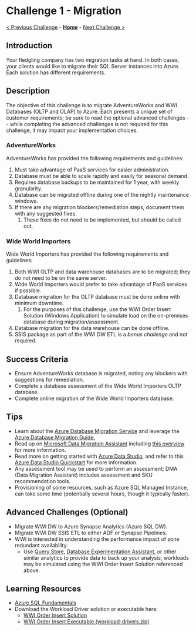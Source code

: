 # Challenge 1 - Migration

[< Previous Challenge](./Challenge00.md) - **[Home](../README.md)** - [Next Challenge >](./Challenge02.md)

## Introduction

Your fledgling company has two migration tasks at hand. In both cases, your clients would like to migrate their SQL Server instances into Azure. Each solution has different requirements.

## Description

The objective of this challenge is to migrate AdventureWorks and WWI Databases (OLTP and OLAP) to Azure. Each presents a unique set of customer requirements; be sure to read the optional advanced challenges -- while completing the advanced challenges is not required for this challenge, it may impact your implementation choices.

### AdventureWorks

AdventureWorks has provided the following requirements and guidelines:

1. Must take advantage of PaaS services for easier administration.
1. Database must be able to scale rapidly and easily for seasonal demand.
1. Requires database backups to be maintained for 1 year, with weekly granularity.
1. Database can be migrated offline during one of the nightly maintenance windows.
1. If there are any migration blockers/remediation steps, document them with any suggested fixes.
    1. These fixes do not need to be implemented, but should be called out.

### Wide World Importers

Wide World Importers has provided the following requirements and guidelines:

1. Both WWI OLTP and data warehouse databases are to be migrated; they do not need to be on the same server.
1. Wide World Importers would prefer to take advantage of PaaS services if possible.
1. Database migration for the OLTP database must be done online with minimum downtime.
    1. For the purposes of this challenge, use the WWI Order Insert Solution (Windows Application) to simulate load on the on-premises database during migration/assessment.
1. Database migration for the data warehouse can be done offline.
1. SSIS package as part of the WWI DW ETL is a *bonus challenge* and not required.

## Success Criteria

* Ensure AdventureWorks database is migrated, noting any blockers with suggestions for remediation.
* Complete a database assessment of the Wide World Importers OLTP database.
* Complete online migration of the Wide World Importers database.

## Tips

* Learn about the [Azure Database Migration Service](https://azure.microsoft.com/en-us/services/database-migration/) and leverage the [Azure Database Migration Guide.](https://datamigration.microsoft.com/)
* Read up on [Microsoft Data Migration Assistant](https://www.microsoft.com/en-us/download/details.aspx?id=53595) including [this overview](https://docs.microsoft.com/en-us/sql/dma/dma-overview?view=sql-server-ver15) for more information.
* Read more on getting started with [Azure Data Studio](https://docs.microsoft.com/en-us/sql/azure-data-studio/download-azure-data-studio?view=sql-server-ver15), and refer to this [Azure Data Studio Quickstart](https://docs.microsoft.com/en-us/sql/azure-data-studio/quickstart-sql-server?view=sql-server-ver15) for more information.
* Any assessment tool may be used to perform an assessment; DMA (Data Migration Assistant) includes assessment and SKU recommendation tools.
* Provisioning of some resources, such as Azure SQL Managed Instance, can take some time (potentially several hours, though it typically faster).

## Advanced Challenges (Optional)

* Migrate WWI DW to Azure Synapse Analytics (Azure SQL DW).
* Migrate WWI DW SSIS ETL to either ADF or Synapse Pipelines.
* WWI is interested in understanding the performance impact of zone redundant availability.
    * Use [Query Store](https://docs.microsoft.com/en-us/sql/relational-databases/performance/monitoring-performance-by-using-the-query-store?view=sql-server-ver15), [Database Experimentation Assistant](https://docs.microsoft.com/en-us/sql/dea/database-experimentation-assistant-overview?view=sql-server-ver15), or other similar analytics to provide data to back up your analysis; workloads may be simulated using the WWI Order Insert Solution referenced above.

## Learning Resources

* [Azure SQL Fundamentals](https://aka.ms/azuresqlfundamentals)
* Download the Workload Driver solution or executable here:
    * [WWI Order Insert Solution](https://github.com/microsoft/sql-server-samples/tree/master/samples/databases/wide-world-importers/workload-drivers/order-insert)
    * [WWI Order Insert Executable (workload-drivers.zip)](https://github.com/Microsoft/sql-server-samples/releases/tag/wide-world-importers-v1.0)